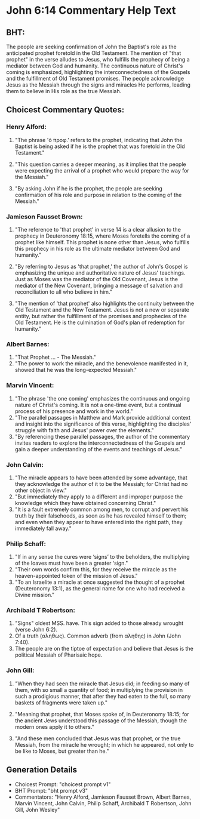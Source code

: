 # John 6:14 Commentary Help Text

## BHT:
The people are seeking confirmation of John the Baptist's role as the anticipated prophet foretold in the Old Testament. The mention of "that prophet" in the verse alludes to Jesus, who fulfills the prophecy of being a mediator between God and humanity. The continuous nature of Christ's coming is emphasized, highlighting the interconnectedness of the Gospels and the fulfillment of Old Testament promises. The people acknowledge Jesus as the Messiah through the signs and miracles He performs, leading them to believe in His role as the true Messiah.

## Choicest Commentary Quotes:
### Henry Alford:
1. "The phrase 'ὁ προφ.' refers to the prophet, indicating that John the Baptist is being asked if he is the prophet that was foretold in the Old Testament." 

2. "This question carries a deeper meaning, as it implies that the people were expecting the arrival of a prophet who would prepare the way for the Messiah." 

3. "By asking John if he is the prophet, the people are seeking confirmation of his role and purpose in relation to the coming of the Messiah."

### Jamieson Fausset Brown:
1. "The reference to 'that prophet' in verse 14 is a clear allusion to the prophecy in Deuteronomy 18:15, where Moses foretells the coming of a prophet like himself. This prophet is none other than Jesus, who fulfills this prophecy in his role as the ultimate mediator between God and humanity."

2. "By referring to Jesus as 'that prophet,' the author of John's Gospel is emphasizing the unique and authoritative nature of Jesus' teachings. Just as Moses was the mediator of the Old Covenant, Jesus is the mediator of the New Covenant, bringing a message of salvation and reconciliation to all who believe in him."

3. "The mention of 'that prophet' also highlights the continuity between the Old Testament and the New Testament. Jesus is not a new or separate entity, but rather the fulfillment of the promises and prophecies of the Old Testament. He is the culmination of God's plan of redemption for humanity."

### Albert Barnes:
1. "That Prophet ... - The Messiah." 
2. "The power to work the miracle, and the benevolence manifested in it, showed that he was the long-expected Messiah."

### Marvin Vincent:
1. "The phrase 'the one coming' emphasizes the continuous and ongoing nature of Christ's coming. It is not a one-time event, but a continual process of his presence and work in the world."
2. "The parallel passages in Matthew and Mark provide additional context and insight into the significance of this verse, highlighting the disciples' struggle with faith and Jesus' power over the elements."
3. "By referencing these parallel passages, the author of the commentary invites readers to explore the interconnectedness of the Gospels and gain a deeper understanding of the events and teachings of Jesus."

### John Calvin:
1. "The miracle appears to have been attended by some advantage, that they acknowledge the author of it to be the Messiah; for Christ had no other object in view."
2. "But immediately they apply to a different and improper purpose the knowledge which they have obtained concerning Christ."
3. "It is a fault extremely common among men, to corrupt and pervert his truth by their falsehoods, as soon as he has revealed himself to them; and even when they appear to have entered into the right path, they immediately fall away."

### Philip Schaff:
1. "If in any sense the cures were ‘signs’ to the beholders, the multiplying of the loaves must have been a greater ‘sign." 
2. "Their own words confirm this, for they receive the miracle as the heaven-appointed token of the mission of Jesus."
3. "To an Israelite a miracle at once suggested the thought of a prophet (Deuteronomy 13:1), as the general name for one who had received a Divine mission."

### Archibald T Robertson:
1. "Signs" oldest MSS. have. This sign added to those already wrought (verse John 6:2).
2. Of a truth (αληθως). Common adverb (from αληθης) in John (John 7:40).
3. The people are on the tiptoe of expectation and believe that Jesus is the political Messiah of Pharisaic hope.

### John Gill:
1. "When they had seen the miracle that Jesus did; in feeding so many of them, with so small a quantity of food; in multiplying the provision in such a prodigious manner, that after they had eaten to the full, so many baskets of fragments were taken up."

2. "Meaning that prophet, that Moses spoke of, in Deuteronomy 18:15; for the ancient Jews understood this passage of the Messiah, though the modern ones apply it to others."

3. "And these men concluded that Jesus was that prophet, or the true Messiah, from the miracle he wrought; in which he appeared, not only to be like to Moses, but greater than he."


## Generation Details
- Choicest Prompt: "choicest prompt v1"
- BHT Prompt: "bht prompt v3"
- Commentators: "Henry Alford, Jamieson Fausset Brown, Albert Barnes, Marvin Vincent, John Calvin, Philip Schaff, Archibald T Robertson, John Gill, John Wesley"
